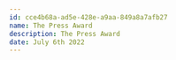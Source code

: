 ```yaml
---
id: cce4b68a-ad5e-428e-a9aa-849a8a7afb27
name: The Press Award
description: The Press Award
date: July 6th 2022
---
```

